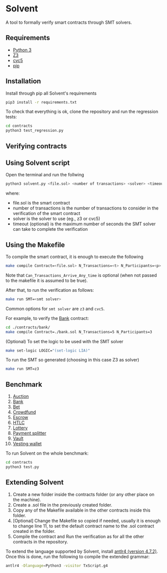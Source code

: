 # Solvent

A tool to formally verify smart contracts through SMT solvers.

## Requirements

- [Python 3](https://www.python.org/)
- [Z3](https://github.com/Z3Prover/z3)
- [cvc5](https://cvc5.github.io/) 
- [pip](https://pypi.org/project/pip/)

## Installation

Install through pip all Solvent's requirements
```bash
pip3 install -r requirements.txt
```

To check that everything is ok, clone the repository and run the regression tests:
```bash
cd contracts
python3 test_regression.py
```

## Verifying contracts

## Using Solvent script

Open the terminal and run the follwing

```bash
python3 solvent.py <file.sol> <number of transactions> <solver> <timeout>?
```

where:
- file.sol is the smart contract
- number of transactions is the number of transactions to consider in the verification of the smart contract
- solver is the solver to use (eg., z3 or cvc5)
- timeout (optional) is the maximum number of seconds the SMT solver can take to complete the verification

## Using the Makefile

To compile the smart contract, it is enough to execute the following

```bash
make compile Contract=<file.sol> N_Transactions=<t> N_Participants=<p> Can_Transactions_Arrive_Any_time=<true|false>
```

Note that `Can_Transactions_Arrive_Any_time` is optional (when not passed to the makefile it is assumed to be true).

After that, to run the verification as follows:
```bash
make run SMT=<smt solver>
```
Common options for `smt solver` are `z3` and `cvc5`.

For example, to verify the [Bank](contracts/bank) contract:
```bash
cd ./contracts/bank/
make compile Contract=./bank.sol N_Transactions=5 N_Participants=3
```
(Optional) To set the logic to be used with the SMT solver
```bash
make set-logic LOGIC="(set-logic LIA)"
```
To run the SMT so generated (choosing in this case Z3 as solver)
```bash
make run SMT=z3
```

## Benchmark

1. [Auction](contracts/auction)
1. [Bank](contracts/bank)
1. [Bet](contracts/bet)
1. [Crowdfund](contracts/crowdfund)
1. [Escrow](contracts/escrow)
1. [HTLC](contracts/htlc)
1. [Lottery](contracts/lottery)
1. [Payment splitter](contracts/payment_splitter)
1. [Vault](contracts/vault)
1. [Vesting wallet](contracts/vesting_wallet)

To run Solvent on the whole benchmark:
```bash
cd contracts
python3 test.py
```

## Extending Solvent

1. Create a new folder inside the contracts folder (or any other place on the machine). 
2. Create a .sol file in the previously created folder.
3. Copy any of the Makefile available in the other contracts inside this folder.
4. [Optional] Change the Makefile so copied if needed, usually it is enough to change line 11, to set the default contract name to the .sol contract created in the folder.
5. Compile the contract and Run the verification as for all the other contracts in the repository.

To extend the language supported by Solvent, install [antlr4 (version 4.7.2)](https://www.antlr.org/).
Once this is done, run the following to compile the extended grammar:
```bash
antlr4 -Dlanguage=Python3 -visitor TxScript.g4 
```